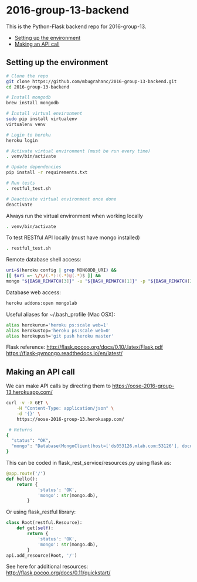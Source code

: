 # 2016-group-13-backend

This is the Python-Flask backend repo for 2016-group-13.

<!-- TOC START min:2 max:5 link:true update:true -->
  - [Setting up the environment](#setting-up-the-environment)
  - [Making an API call](#making-an-api-call)

<!-- TOC END -->

## Setting up the environment
```bash
# Clone the repo
git clone https://github.com/mbugrahanc/2016-group-13-backend.git
cd 2016-group-13-backend

# Install mongodb
brew install mongodb

# Install virtual environment
sudo pip install virtualenv
virtualenv venv

# Login to heroku
heroku login

# Activate virtual environment (must be run every time)
. venv/bin/activate

# Update dependencies
pip install -r requirements.txt

# Run tests
. restful_test.sh

# Deactivate virtual environment once done
deactivate
```

Always run the virtual environment when working locally
```bash
. venv/bin/activate
```

To test RESTful API locally (must have mongo installed)
```bash
. restful_test.sh
```

Remote database shell access:
```bash
uri=$(heroku config | grep MONGODB_URI) &&
[[ $uri =~ \/\/(.*):(.*)@(.*)$ ]] &&
mongo "${BASH_REMATCH[3]}" -u "${BASH_REMATCH[1]}" -p "${BASH_REMATCH[2]}"
```

Database web access:
```bash
heroku addons:open mongolab
```

Useful aliases for ~/.bash_profile (Mac OSX):
```bash
alias herokurun='heroku ps:scale web=1'
alias herokustop='heroku ps:scale web=0'
alias herokupush='git push heroku master'
```

Flask reference:
http://flask.pocoo.org/docs/0.10/.latex/Flask.pdf
https://flask-pymongo.readthedocs.io/en/latest/

## Making an API call
We can make API calls by directing them to https://oose-2016-group-13.herokuapp.com/
```bash
curl -v -X GET \
    -H "Content-Type: application/json" \
    -d '{}' \
    https://oose-2016-group-13.herokuapp.com/

 # Returns
{
  "status": "OK",
  "mongo": "Database(MongoClient(host=['ds053126.mlab.com:53126'], document_class=dict, tz_aware=True, connect=True, replicaset=None), u'heroku_wxn3r3t7')"
}
```

This can be coded in flask_rest_service/resources.py using flask as:
```python
@app.route('/')
def hello():
    return {
            'status': 'OK',
            'mongo': str(mongo.db),
        }
```
Or using flask_restful library:
```python
class Root(restful.Resource):
    def get(self):
        return {
            'status': 'OK',
            'mongo': str(mongo.db),
        }
api.add_resource(Root, '/')
```
See here for additional resources: http://flask.pocoo.org/docs/0.11/quickstart/
